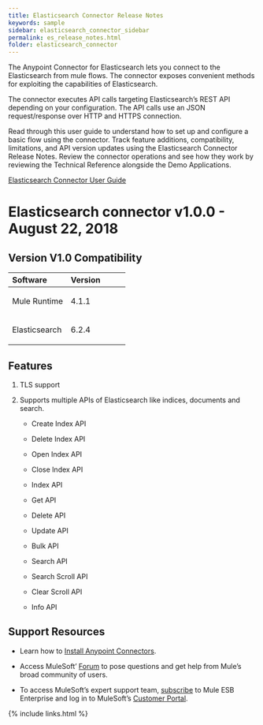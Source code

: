 ```yaml
---
title: Elasticsearch Connector Release Notes
keywords: sample
sidebar: elasticsearch_connector_sidebar
permalink: es_release_notes.html
folder: elasticsearch_connector
---
```

The Anypoint Connector for Elasticsearch lets you connect to the
Elasticsearch from mule flows. The connector exposes convenient methods
for exploiting the capabilities of Elasticsearch.

The connector executes API calls targeting Elasticsearch’s REST API
depending on your configuration. The API calls use an JSON
request/response over HTTP and HTTPS connection.

Read through this user guide to understand how to set up and configure a
basic flow using the connector. Track feature additions, compatibility,
limitations, and API version updates using the Elasticsearch Connector Release
Notes. Review the connector operations and see how they work by
reviewing the Technical Reference alongside the Demo Applications.

[Elasticsearch Connector User
Guide](es_user_guide.html)

Elasticsearch connector v1.0.0 - August 22, 2018
================================================

Version V1.0 Compatibility
--------------------------

<table>
<col width="50%" />
<col width="50%" />
<thead>
<tr class="header">
<th align="left">Software</th>
<th align="left">Version</th>
</tr>
</thead>
<tbody>
<tr class="odd">
<td align="left"><p>Mule Runtime</p></td>
<td align="left"><p>4.1.1</p></td>
</tr>
<tr class="even">
<td align="left"><p>Elasticsearch</p></td>
<td align="left"><p>6.2.4</p></td>
</tr>
</tbody>
</table>

Features
--------

1.  TLS support

2.  Supports multiple APIs of Elasticsearch like indices, documents and
    search.

    -   Create Index API

    -   Delete Index API

    -   Open Index API

    -   Close Index API

    -   Index API

    -   Get API

    -   Delete API

    -   Update API

    -   Bulk API

    -   Search API

    -   Search Scroll API

    -   Clear Scroll API

    -   Info API

Support Resources
-----------------

-   Learn how to [Install Anypoint
    Connectors](https://docs.mulesoft.com/anypoint-studio/v/7.1/add-modules-in-studio-to).

-   Access MuleSoft’ [Forum](http://forum.mulesoft.org/mulesoft) to pose
    questions and get help from Mule’s broad community of users.

-   To access MuleSoft’s expert support team,
    [subscribe](http://www.mulesoft.com/mule-esb-subscription) to Mule
    ESB Enterprise and log in to MuleSoft’s [Customer
    Portal](http://www.mulesoft.com/support-login).

{% include links.html %}